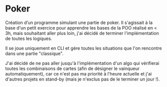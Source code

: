 # Poker

Création d’un programme simulant une partie de poker. Il s'agissait à la base d'un petit exercice pour apprendre les bases de la POO réalisé en < 3h, mais souhaitant aller plus loin, j'ai décidé de terminer l'implémentation de toutes les logiques.

Il se joue uniquement en CLI et gère toutes les situations que l'on rencontre dans une partie "classique".

J'ai décidé de ne pas aller jusqu'à l'implémentation d'un algo qui vérifierai toutes les combinaisons de cartes (afin de désigner le vainqueur automatiquement), car ce n'est pas ma priorité à l'heure actuelle et j'ai d'autres projets en stand-by (mais je n'exclus pas de le terminer un jour !).
